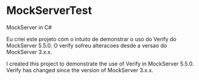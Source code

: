 # MockServerTest
MockServer in C#

Eu criei este projeto com o intuito de demonstrar o uso do Verify do MockServer 5.5.0. 
O verify sofreu alteracoes desde a versao do MockServer 3.x.x.


I created this project to demonstrate the use of Verify in MockServer 5.5.0.
Verify has changed since the version of MockServer 3.x.x.
